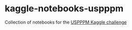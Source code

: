 # kaggle-notebooks-uspppm
Collection of notebooks for the [USPPPM Kaggle challenge](https://www.kaggle.com/competitions/us-patent-phrase-to-phrase-matching/)
